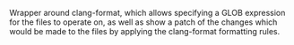 Wrapper around clang-format, which allows specifying a GLOB expression for
the files to operate on, as well as show a patch of the changes which would
be made to the files by applying the clang-format formatting rules.
